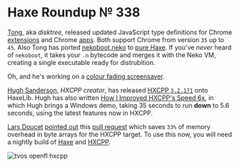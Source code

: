 [_template]: ../templates/roundup.html
[date]: / "2015-09-28 09:24:00"
[modified]: / "2015-09-28 16:09:00"
[published]: / "2015-09-28 16:30:00"
[“”]: a ""
# Haxe Roundup № 338

[Tong][tw1], aka _disktree_, released updated JavaScript type
definitions for Chrome [extensions][l1] and Chrome [apps][l2]. Both support
Chrome from version `35` up to `45`. Also Tong has ported [nekoboot.neko][l3]
to [pure Haxe][l4]. If you've _never_ heard of `nekoboot`, it takes your `.n`
bytecode and merges it with the Neko VM, creating a single executable ready
for distrubition.

Oh, and he's working on a [colour fading screensaver][l11].

[Hugh Sanderson][tw2], _HXCPP creator_, has released [HXCPP `3.2.171`][l5] onto
HaxeLib. Hugh has also written [How I Improved HXCPP's Speed 6x][l6], in which
Hugh brings a Windows demo, taking 35 seconds to run **down** to 5.6 seconds, 
using the latest features now in HXCPP.

[Lars Doucet][tw3] [pointed out][l8] this [pull request][l9] which
saves `33%` of memory overhead in byte arrays for the HXCPP target. To use this
now, you will need a nightly build of [Haxe][l7] and [HXCPP][l10].

![tvos openfl hxcpp](/img/338/tvos.jpg "Valerio Santinelli (@santinellival) running HXCPP & OpenFL on tvOS!")

[tw3]: https://twitter.com/larsiusprime "@larsiusprime"
[tw2]: https://twitter.com/GameHaxe "@GameHaxe"
[tw1]: https://twitter.com/disktree "@disktree"
	
[l11]: https://twitter.com/disktree/status/649913927585931264 "Colour fading screensaver"
[l10]: http://nmehost.com/hxcpp/ "Nightly HXCPP builds"
[l9]: https://github.com/HaxeFoundation/haxe/pull/4565 "haxe.ioBytes.alloc use exact size Pull Request on GitHub"
[l8]: https://twitter.com/larsiusprime/status/649412801337925632 "HXCPP 33% memory saving"
[l7]: http://build.haxe.org "Nightly Haxe Builds"
[l6]: http://gamehaxe.com/2015/10/01/how-i-improved-hxcpp-speed-6x/ "How I Improved HXCPP's Speed 6x"
[l5]: http://lib.haxe.org/p/hxcpp "HXCPP on HaxeLib"
[l4]: https://github.com/tong/nekoboot "Nekoboot on GitHub"
[l3]: https://github.com/HaxeFoundation/neko/blob/master/src/tools/nekoboot.neko "Nekoboot.neko on GitHub"
[l2]: https://github.com/tong/chrome.app "Chrome.app on GitHub"
[l1]: https://github.com/tong/chrome.extension "Chrome.extension on GitHub"